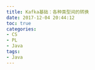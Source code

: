 ```yaml
---
title: Kafka基础：各种类型间的转换
date: 2017-12-04 20:44:12
toc: true
categories:
- CS
- PL
- Java
tags:
- Java
---
```


